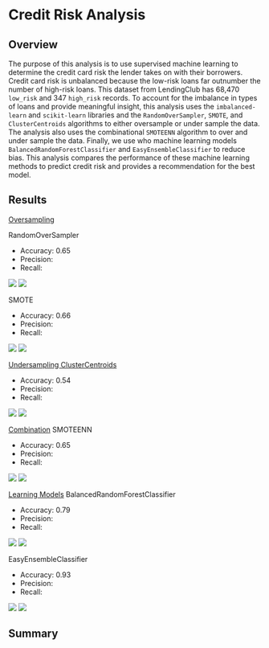 # Credit Risk Analysis

## Overview
The purpose of this analysis is to use supervised machine learning to determine the credit card risk the lender takes on with their borrowers. Credit card risk is unbalanced because the low-risk loans far outnumber the number of high-risk loans. This dataset from LendingClub has 68,470 `low_risk` and 347 `high_risk` records. To account for the imbalance in types of loans and provide meaningful insight, this analysis uses the `imbalanced-learn` and `scikit-learn` libraries and the `RandomOverSampler`, `SMOTE`, and `ClusterCentroids` algorithms to either oversample or under sample the data. The analysis also uses the combinational `SMOTEENN` algorithm to over and under sample the data. Finally, we use who machine learning models `BalancedRandomForestClassifier` and `EasyEnsembleClassifier` to reduce bias. This analysis compares the performance of these machine learning methods to predict credit risk and provides a recommendation for the best model. 

## Results
<ins>Oversampling</ins>

RandomOverSampler
* Accuracy: 0.65
* Precision:
* Recall:

<img src="randomoversampler_accuracy.png">
<img src="randomoversampler_classification.png">

SMOTE
* Accuracy: 0.66
* Precision:
* Recall:

<img src="SMOTE_accuracy.png">
<img src="SMOTE_classification.png">

<ins>Undersampling</in>
ClusterCentroids
* Accuracy: 0.54
* Precision:
* Recall:

<img src="cc_accuracy.png">
<img src="cc_classification.png">

<ins>Combination</ins>
SMOTEENN
* Accuracy: 0.65
* Precision:
* Recall: 

<img src="SMOTEENN_accuracy.png">
<img src="SMOTEENN_classification.png">

<ins>Learning Models</ins>
BalancedRandomForestClassifier
* Accuracy: 0.79
* Precision: 
* Recall:

<img src="forest_accuracy.png">
<img src="forest_classification.png">


EasyEnsembleClassifier
* Accuracy: 0.93
* Precision:
* Recall:


<img src="adaboost_accuracy.png">
<img src="adaboost_classification.png">




## Summary
